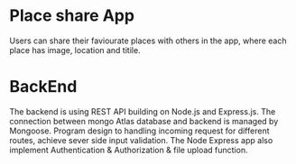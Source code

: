 
# Place share App

Users can share their faviourate places with others in the app, where each place has image, location and titile.

# BackEnd

The backend is using REST API building on Node.js and Express.js. The connection between mongo Atlas database and backend is managed by Mongoose.
Program design to handling incoming request for different routes, achieve sever side input validation. 
The Node Express app also implement Authentication & Authorization & file upload function.
